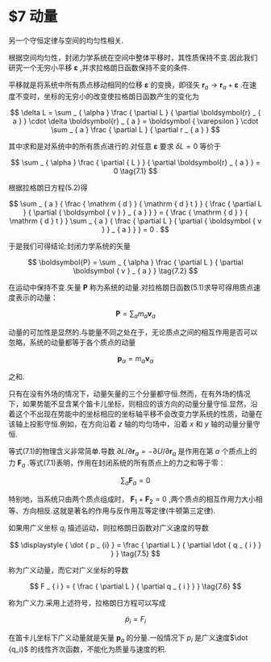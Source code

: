 # $\$ 7$ 动量

另一个守恒定律与空间的均匀性相关.

根据空间均匀性，封闭力学系统在空间中整体平移时，其性质保持不变.因此我们研究一个无穷小平移 $\boldsymbol { \varepsilon }$ ,并求拉格朗日函数保持不变的条件.

平移就是将系统中所有质点移动相同的位移 $\boldsymbol { \varepsilon }$ 的变换，即径矢 $\boldsymbol { r } _ { a }  \rightarrow \boldsymbol { r } _ { a } + \boldsymbol { \varepsilon }$ .在速度不变时，坐标的无穷小的改变使拉格朗日函数产生的变化为

$$
\delta L = \sum _ { \alpha } \frac { \partial L } { \partial \boldsymbol{r} _ { a } } \cdot \delta \boldsymbol{r} _ { a } = \boldsymbol { \varepsilon } \cdot \sum _ { a } \frac { \partial L } { \partial r _ { a } } 
$$

其中求和是对系统中的所有质点进行的.对任意 $\pmb { \varepsilon }$ 要求 $\delta L = 0$ 等价于

$$
\sum _ { \alpha } \frac { \partial { L } } { \partial \boldsymbol{r} _ { a } } = 0 \tag{7.1}
$$

根据拉格朗日方程(5.2)得

$$
\sum _ { a } { \frac { \mathrm { d } } { \mathrm { d } t } } { \frac { \partial L } { \partial { \boldsymbol { v } } _ { a } } } = { \frac { \mathrm { d } } { \mathrm { d } t } } \sum _ { a } { \frac { \partial L } { \partial { \boldsymbol { v } } _ { a } } } = 0 .
$$

于是我们可得结论:封闭力学系统的矢量

$$
\boldsymbol{P} = \sum _ { \alpha } \frac { \partial L } { \partial  \boldsymbol { v }  _ { a } } \tag{7.2}
$$

在运动中保持不变.矢量 $\pmb { P }$ 称为系统的动量.对拉格朗日函数(5.1)求导可得用质点速度表示的动量：

$$
{ \boldsymbol{P} } = \sum _ { a } m _ { a } { \boldsymbol{v} } _ { a } \tag{7.3}
$$

动量的可加性是显然的.与能量不同之处在于，无论质点之间的相互作用是否可以忽略，系统的动量都等于各个质点的动量

$$
{ \pmb p } _ { \alpha } = m _ { \alpha } { \pmb v } _ { \alpha }
$$

之和.

只有在没有外场的情况下，动量矢量的三个分量都守恒.然而，在有外场的情况下，如果势能不显含某个笛卡儿坐标，则相应的该方向的动量分量守恒.显然，沿着这个不出现在势能中的坐标相应的坐标轴平移不会改变力学系统的性质，动量在该轴上投影守恒.例如，在方向沿着 $z$ 轴的均匀场中，沿着 $x$ 和 $y$ 轴的动量分量守恒.

等式(7.1)的物理含义非常简单.导数 $\partial {  L } / \partial \boldsymbol{r} _ { a } = - \partial {  U } / \partial \boldsymbol{r} _ { a }$ 是作用在第 $a$ 个质点上的力 ${ \boldsymbol{F} } _ { a }$ .等式(7.1)表明，作用在封闭系统的所有质点上的力之和等于零：

$$
\sum _ { a } \boldsymbol { F } _ { a } = 0 \tag{7.4}
$$

特别地，当系统只由两个质点组成时， $\boldsymbol{ F } _ { 1 } + \boldsymbol { F } _ { 2 } = 0$ ,两个质点的相互作用力大小相等、方向相反.这就是著名的作用与反作用互等定律(牛顿第三定律).

如果用广义坐标 $q _ { i }$ 描述运动，则拉格朗日函数对广义速度的导数

$$
\displaystyle { \dot { p _ {i} } = \frac { \partial L } { \partial \dot { q _ { i } } } } \tag{7.5}
$$

称为广义动量，而它对广义坐标的导数

$$
F _ { i } = { \frac { \partial L } { \partial q _ { i } } } \tag{7.6}
$$

称为广义力.采用上述符号，拉格朗日方程可以写成

$$
{ \dot { p } } _ { i } = F _ { i } \tag{7.7}
$$

在笛卡儿坐标下广义动量就是矢量 ${ \boldsymbol{p} } _ { a }$ 的分量.一般情况下 $p_ { i }$ 是广义速度$\dot {q_i}$ 的线性齐次函数，不能化为质量与速度的积.
